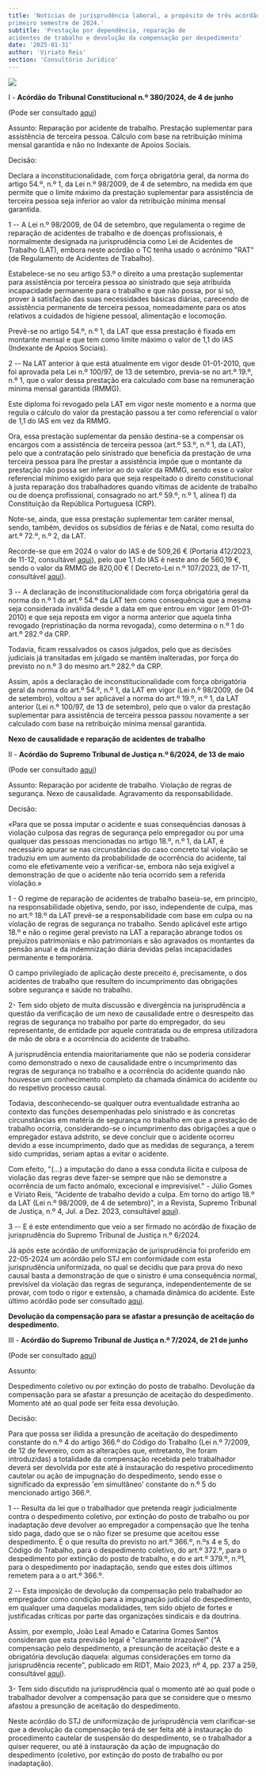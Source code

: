 ```yaml
---
title: 'Notícias de jurisprudência laboral, a propósito de três acórdãos do
primeiro semestre de 2024.'
subtitle: 'Prestação por dependência, reparação de
acidentes de trabalho e devolução da compensação por despedimento'
date: '2025-01-31'
author: 'Viriato Reis'
section: 'Consultório Jurídico'
---
```

![](/images/dr_1.jpeg)

I - **Acórdão do Tribunal Constitucional n.º 380/2024, de 4 de junho**

(Pode ser consultado
[aqui](https://diariodarepublica.pt/dr/detalhe/acordao-tribunal-constitucional/380-2024-867844485))

Assunto: Reparação por acidente de trabalho. Prestação suplementar para
assistência de terceira pessoa. Cálculo com base na retribuição mínima
mensal garantida e não no Indexante de Apoios Sociais.

Decisão:

Declara a inconstitucionalidade, com força obrigatória geral, da norma
do artigo 54.º, n.º 1, da Lei n.º 98/2009, de 4 de setembro, na medida
em que permite que o limite máximo da prestação suplementar para
assistência de terceira pessoa seja inferior ao valor da retribuição
mínima mensal garantida.

1 -- A Lei n.º 98/2009, de 04 de setembro, que regulamenta o regime de
reparação de acidentes de trabalho e de doenças profissionais, é
normalmente designada na jurisprudência como Lei de Acidentes de
Trabalho (LAT), embora neste acórdão o TC tenha usado o acrónimo \"RAT\"
(de Regulamento de Acidentes de Trabalho).

Estabelece-se no seu artigo 53.º o direito a uma prestação suplementar
para assistência por terceira pessoa ao sinistrado que seja atribuída
incapacidade permanente para o trabalho e que não possa, por si só,
prover à satisfação das suas necessidades básicas diárias, carecendo de
assistência permanente de terceira pessoa, nomeadamente para os atos
relativos a cuidados de higiene pessoal, alimentação e locomoção.

Prevê-se no artigo 54.º, n.º 1, da LAT que essa prestação é fixada em
montante mensal e que tem como limite máximo o valor de 1,1 do IAS
(Indexante de Apoios Sociais).

2 -- Na LAT anterior à que está atualmente em vigor desde 01-01-2010,
que foi aprovada pela Lei n.º 100/97, de 13 de setembro, previa-se no
art.º 19.º, n.º 1, que o valor dessa prestação era calculado com base na
remuneração mínima mensal garantida (RMMG).

Este diploma foi revogado pela LAT em vigor neste momento e a norma que
regula o cálculo do valor da prestação passou a ter como referencial o
valor de 1,1 do IAS em vez da RMMG.

Ora, essa prestação suplementar da pensão destina-se a compensar os
encargos com a assistência de terceira pessoa (art.º 53.º, n.º 1, da
LAT), pelo que a contratação pelo sinistrado que beneficia da prestação
de uma terceira pessoa para lhe prestar a assistência impõe que o
montante da prestação não possa ser inferior ao do valor da RMMG, sendo
esse o valor referencial mínimo exigido para que seja respeitado o
direito constitucional à justa reparação dos trabalhadores quando
vítimas de acidente de trabalho ou de doença profissional, consagrado no
art.º 59.º, n.º 1, alínea f) da Constituição da República Portuguesa
(CRP).

Note-se, ainda, que essa prestação suplementar tem caráter mensal,
sendo, também, devidos os subsídios de férias e de Natal, como resulta
do art.º 72.º, n.º 2, da LAT.

Recorde-se que em 2024 o valor do IAS é de 509,26 € (Portaria 412/2023,
de 11-12, consultável
[aqui](https://files.diariodarepublica.pt/1s/2023/12/23700/0004300043.pdf)),
pelo que 1,1 do IAS é neste ano de 560,19 €, sendo o valor da RMMG de
820,00 € ( Decreto-Lei n.º 107/2023, de 17-11, consultável
[aqui](https://www.dgert.gov.pt/wp-content/uploads/2020/01/Decreto-Lei-n-107-A2023-de-17-de-novembro.pdf)).

3 -- A declaração de inconstitucionalidade com força obrigatória geral
da norma do n.º 1 do art.º 54.º da LAT tem como consequência que a mesma
seja considerada inválida desde a data em que entrou em vigor (em
01-01-2010) e que seja reposta em vigor a norma anterior que aquela
tinha revogado (repristinação da norma revogada), como determina o n.º 1
do art.º 282.º da CRP.

Todavia, ficam ressalvados os casos julgados, pelo que as decisões
judiciais já transitadas em julgado se mantêm inalteradas, por força do
previsto no n.º 3 do mesmo art.º 282.º da CRP.

Assim, após a declaração de inconstitucionalidade com força obrigatória
geral da norma do art.º 54.º, n.º 1, da LAT em vigor (Lei n.º 98/2009,
de 04 de setembro), voltou a ser aplicável a norma do art.º 19.º, n.º 1,
da LAT anterior (Lei n.º 100/97, de 13 de setembro), pelo que o valor da
prestação suplementar para assistência de terceira pessoa passou
novamente a ser calculado com base na retribuição mínima mensal
garantida.

**Nexo de causalidade e reparação de acidentes de trabalho**

II - **Acórdão do** **Supremo Tribunal de Justiça n.º 6/2024, de 13 de
maio**

(Pode ser consultado
[aqui](https://diariodarepublica.pt/dr/detalhe/acordao-supremo-tribunal-justica/6-2024-864543698))

Assunto: Reparação por acidente de trabalho. Violação de regras de
segurança. Nexo de causalidade. Agravamento da responsabilidade.

Decisão:

«Para que se possa imputar o acidente e suas consequências danosas à
violação culposa das regras de segurança pelo empregador ou por uma
qualquer das pessoas mencionadas no artigo 18.º, n.º 1, da LAT, é
necessário apurar se nas circunstâncias do caso concreto tal violação se
traduziu em um aumento da probabilidade de ocorrência do acidente, tal
como ele efetivamente veio a verificar-se, embora não seja exigível a
demonstração de que o acidente não teria ocorrido sem a referida
violação.»

1 - O regime de reparação de acidentes de trabalho baseia-se, em
princípio, na responsabilidade objetiva, sendo, por isso, independente
de culpa, mas no art.º 18.º da LAT prevê-se a responsabilidade com base
em culpa ou na violação de regras de segurança no trabalho. Sendo
aplicável este artigo 18.º e não o regime geral previsto na LAT a
reparação abrange todos os prejuízos patrimoniais e não patrimoniais e
são agravados os montantes da pensão anual e da indemnização diária
devidas pelas incapacidades permanente e temporária.

O campo privilegiado de aplicação deste preceito é, precisamente, o dos
acidentes de trabalho que resultem do incumprimento das obrigações sobre
segurança e saúde no trabalho.

2- Tem sido objeto de muita discussão e divergência na jurisprudência a
questão da verificação de um nexo de causalidade entre o desrespeito das
regras de segurança no trabalho por parte do empregador, do seu
representante, de entidade por aquele contratada ou de empresa
utilizadora de mão de obra e a ocorrência do acidente de trabalho.

A jurisprudência entendia maioritariamente que não se poderia considerar
como demonstrado o nexo de causalidade entre o incumprimento das regras
de segurança no trabalho e a ocorrência do acidente quando não houvesse
um conhecimento completo da chamada dinâmica do acidente ou do respetivo
processo causal.

Todavia, desconhecendo-se qualquer outra eventualidade estranha ao
contexto das funções desempenhadas pelo sinistrado e às concretas
circunstâncias em matéria de segurança no trabalho em que a prestação de
trabalho ocorria, considerando-se o incumprimento das obrigações a que o
empregador estava adstrito, se deve concluir que o acidente ocorreu
devido a esse incumprimento, dado que as medidas de segurança, a terem
sido cumpridas, seriam aptas a evitar o acidente.

Com efeito, "(...) a imputação do dano a essa conduta ilícita e culposa
de violação das regras deve fazer-se sempre que não se demonstre a
ocorrência de um facto anómalo, excecional e imprevisível." - Júlio
Gomes e Viriato Reis, "Acidente de trabalho devido a culpa. Em torno do
artigo 18.º da LAT (Lei n.º 98/2009, de 4 de setembro)", in a Revista,
Supremo Tribunal de Justiça, n.º 4, Jul. a Dez. 2023, consultável
[aqui](https://arevista.stj.pt/edicoes/numero-4/acidente-de-trabalho-devido-a-culpa-em-torno-do-artigo-18-o-da-lat-lei-n-o-98-2009-de-4-de-setembro)).

3 -- E é este entendimento que veio a ser firmado no acórdão de fixação
de jurisprudência do Supremo Tribunal de Justiça n.º 6/2024.

Já após este acórdão de uniformização de jurisprudência foi proferido em
22-05-2024 um acórdão pelo STJ em conformidade com esta jurisprudência
uniformizada, no qual se decidiu que para prova do nexo causal basta a
demonstração de que o sinistro é uma consequência normal, previsível da
violação das regras de segurança, independentemente de se provar, com
todo o rigor e extensão, a chamada dinâmica do acidente. Este último
acórdão pode ser consultado
[aqui](https://www.dgsi.pt/jstj.nsf/954f0ce6ad9dd8b980256b5f003fa814/ab050d91e72b6d8a80258b260031f50d?OpenDocument).

**Devolução da compensação para se afastar a presunção de aceitação do
despedimento.**

III - **Acórdão do Supremo Tribunal de Justiça n.º 7/2024, de 21 de
junho**

(Pode ser consultado
[aqui](https://diariodarepublica.pt/dr/detalhe/acordao-supremo-tribunal-justica/7-2024-869623321))

Assunto:

Despedimento coletivo ou por extinção do posto de trabalho. Devolução da
compensação para se afastar a presunção de aceitação do despedimento.
Momento até ao qual pode ser feita essa devolução.

Decisão:

Para que possa ser ilidida a presunção de aceitação do despedimento
constante do n.º 4 do artigo 366.º do Código do Trabalho (Lei n.º
7/2009, de 12 de fevereiro, com as alterações que, entretanto, lhe foram
introduzidas) a totalidade da compensação recebida pelo trabalhador
deverá ser devolvida por este até à instauração do respetivo
procedimento cautelar ou ação de impugnação do despedimento, sendo esse
o significado da expressão 'em simultâneo' constante do n.º 5 do
mencionado artigo 366.º.

1 -- Resulta da lei que o trabalhador que pretenda reagir judicialmente
contra o despedimento coletivo, por extinção do posto de trabalho ou por
inadaptação deve devolver ao empregador a compensação que lhe tenha sido
paga, dado que se o não fizer se presume que aceitou esse despedimento.
É o que resulta do previsto no art.º 366.º, n.ºs 4 e 5, do Código do
Trabalho, para o despedimento coletivo, do art.º 372.º, para o
despedimento por extinção do posto de trabalho, e do e art.º 379.º,
n.º1, para o despedimento por inadaptação, sendo que estes dois últimos
remetem para a o art.º 366.º.

2 -- Esta imposição de devolução da compensação pelo trabalhador ao
empregador como condição para a impugnação judicial do despedimento, em
qualquer uma daquelas modalidades, tem sido objeto de fortes e
justificadas críticas por parte das organizações sindicais e da
doutrina.

Assim, por exemplo, João Leal Amado e Catarina Gomes Santos consideram
que esta previsão legal é "claramente irrazoável" ("A compensação pelo
despedimento, a presunção de aceitação deste e a obrigatória devolução
daquela: algumas considerações em torno da jurisprudência recente",
publicado em RIDT, Maio 2023, nº 4, pp. 237 a 259, consultável
[aqui](https://idt.fdulisboa.pt/wp-content/uploads/2023/05/RIDT_4_final-web.pdf)).

3- Tem sido discutido na jurisprudência qual o momento até ao qual pode
o trabalhador devolver a compensação para que se considere que o mesmo
afastou a presunção de aceitação do despedimento.

Neste acórdão do STJ de uniformização de jurisprudência vem
clarificar-se que a devolução da compensação terá de ser feita até à
instauração do procedimento cautelar de suspensão do despedimento, se o
trabalhador a quiser requerer, ou até à instauração da ação de
impugnação do despedimento (coletivo, por extinção do posto de trabalho
ou por inadaptação).
